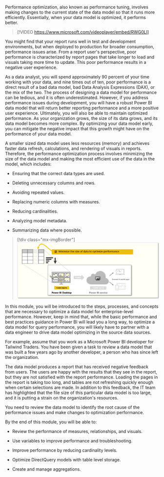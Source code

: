 Performance optimization, also known as performance tuning, involves making changes to the current state of the data model so that it runs more efficiently. Essentially, when your data model is optimized, it performs better.

> [!VIDEO https://www.microsoft.com/videoplayer/embed/RWG0Ll]

You might find that your report runs well in test and development environments, but when deployed to production for broader consumption, performance issues arise. From a report user's perspective, poor performance is characterized by report pages that take longer to load and visuals taking more time to update. This poor performance results in a negative user experience.

As a data analyst, you will spend approximately 90 percent of your time working with your data, and nine times out of ten, poor performance is a direct result of a bad data model, bad Data Analysis Expressions (DAX), or the mix of the two. The process of designing a data model for performance can be tedious, and it is often underestimated. However, if you address performance issues during development, you will have a robust Power BI data model that will return better reporting performance and a more positive user experience. Ultimately, you will also be able to maintain optimized performance. As your organization grows, the size of its data grows, and its data model becomes more complex. By optimizing your data model early, you can mitigate the negative impact that this growth might have on the performance of your data model.

A smaller sized data model uses less resources (memory) and achieves faster data refresh, calculations, and rendering of visuals in reports. Therefore, the performance optimization process involves minimizing the size of the data model and making the most efficient use of the data in the model, which includes:

-   Ensuring that the correct data types are used.

-   Deleting unnecessary columns and rows.

-   Avoiding repeated values.

-   Replacing numeric columns with measures.

-   Reducing cardinalities.

-   Analyzing model metadata.

-   Summarizing data where possible.

> [!div class="mx-imgBorder"]
> [![Screenshot that demostrates the tasks in this module.](../media/1-conceptual-graphic-of-tasks-c.png)](../media/1-conceptual-graphic-of-tasks-c.png#lightbox)

In this module, you will be introduced to the steps, processes, and concepts that are necessary to optimize a data model for enterprise-level performance. However, keep in mind that, while the basic performance and best practices guidance in Power BI will lead you a long way, to optimize a data model for query performance, you will likely have to partner with a data engineer to drive data model optimizing in the source data sources.

For example, assume that you work as a Microsoft Power BI developer for Tailwind Traders. You have been given a task to review a data model that was built a few years ago by another developer, a person who has since left the organization.

The data model produces a report that has received negative feedback from users. The users are happy with the results that they see in the report, but they are not satisfied with the report performance. Loading the pages in the report is taking too long, and tables are not refreshing quickly enough when certain selections are made. In addition to this feedback, the IT team has highlighted that the file size of this particular data model is too large, and it is putting a strain on the organization's resources.

You need to review the data model to identify the root cause of the performance issues and make changes to optimization performance.

By the end of this module, you will be able to:

-   Review the performance of measures, relationships, and visuals.

-   Use variables to improve performance and troubleshooting.

-   Improve performance by reducing cardinality levels.

-   Optimize DirectQuery models with table level storage.

-   Create and manage aggregations.
